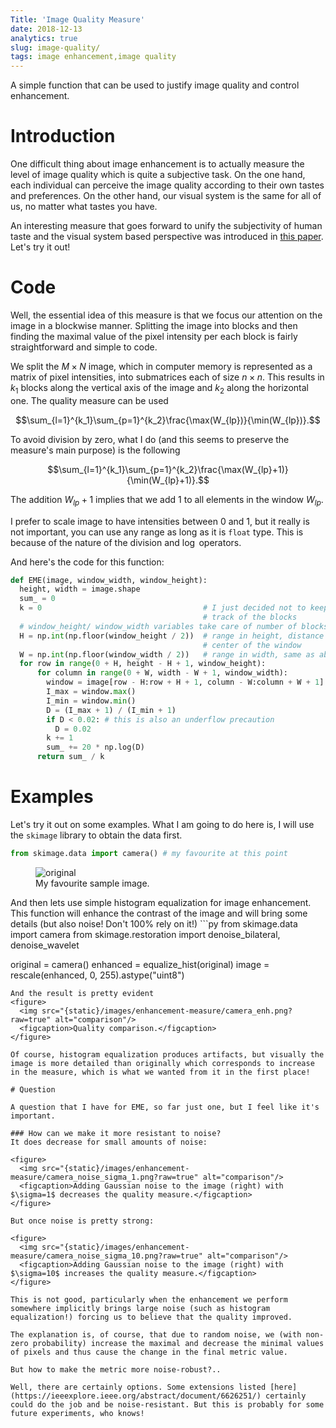 ```yaml
---
Title: 'Image Quality Measure'
date: 2018-12-13
analytics: true
slug: image-quality/
tags: image enhancement,image quality
---
```

A simple function that can be used to justify image quality and control enhancement.

# Introduction
One difficult thing about image enhancement is to actually measure the level of image quality which is quite a subjective task. On the one hand, each individual can perceive the image quality according to their own tastes and preferences. On the other hand, our visual system is the same for all of us, no matter what tastes you have.

An interesting measure that goes forward to unify the subjectivity of human taste and the visual system based perspective was introduced in [this paper](https://pdfs.semanticscholar.org/5ada/c5932775f089eaace7ebc45a6cba89809134.pdf). Let's try it out!

# Code
Well, the essential idea of this measure is that we focus our attention on the image in a blockwise manner. Splitting the image into blocks and then finding the maximal value of the pixel intensity per each block is fairly straightforward and simple to code.

We split the $M\times N$ image, which in computer memory is represented as a matrix of pixel intensities, into submatrices each of size $n\times n$. This results in $k_1$ blocks along the vertical axis of the image and $k_2$ along the horizontal one. The quality measure can be used

$$\sum_{l=1}^{k_1}\sum_{p=1}^{k_2}\frac{\max(W_{lp})}{\min(W_{lp})}.$$

To avoid division by zero, what I do (and this seems to preserve the measure's main purpose) is the following

$$\sum_{l=1}^{k_1}\sum_{p=1}^{k_2}\frac{\max(W_{lp}+1)}{\min(W_{lp}+1)}.$$

The addition $W_{lp}+1$ implies that we add 1 to all elements in the window $W_{lp}$.

I prefer to scale image to have intensities between 0 and 1, but it really is not important, you can use any range as long as it is ```float``` type. This is because of the nature of the division and $\log$ operators.

And here's the code for this function:
```python
def EME(image, window_width, window_height):
  height, width = image.shape
  sum_ = 0
  k = 0                                    # I just decided not to keep
                                           # track of the blocks
  # window_height/ window_width variables take care of number of blocks
  H = np.int(np.floor(window_height / 2))  # range in height, distance from the
                                           # center of the window
  W = np.int(np.floor(window_width / 2))   # range in width, same as above
  for row in range(0 + H, height - H + 1, window_height):
      for column in range(0 + W, width - W + 1, window_width):
        window = image[row - H:row + H + 1, column - W:column + W + 1]
        I_max = window.max()
        I_min = window.min()
        D = (I_max + 1) / (I_min + 1)
        if D < 0.02: # this is also an underflow precaution
          D = 0.02
        k += 1
        sum_ += 20 * np.log(D)
      return sum_ / k
```
# Examples

Let's try it out on some examples. What I am going to do here is, I will use the ```skimage``` library to obtain the data first.

```py
from skimage.data import camera() # my favourite at this point
```
<figure>
  <img src="{static}/images/enhancement-measure/camera.png?raw=true" alt="original"/>
  <figcaption>My favourite sample image.</figcaption>
</figure>
And then lets use simple histogram equalization for image enhancement. This function will enhance the contrast of the image and will bring some details (but also noise! Don't 100% rely on it!)
```py
from skimage.data import camera
from skimage.restoration import denoise_bilateral, denoise_wavelet

original = camera()
enhanced = equalize_hist(original)
image = rescale(enhanced, 0, 255).astype("uint8")
```
And the result is pretty evident
<figure>
  <img src="{static}/images/enhancement-measure/camera_enh.png?raw=true" alt="comparison"/>
  <figcaption>Quality comparison.</figcaption>
</figure>

Of course, histogram equalization produces artifacts, but visually the image is more detailed than originally which corresponds to increase in the measure, which is what we wanted from it in the first place!

# Question

A question that I have for EME, so far just one, but I feel like it's important.

### How can we make it more resistant to noise?
It does decrease for small amounts of noise:

<figure>
  <img src="{static}/images/enhancement-measure/camera_noise_sigma_1.png?raw=true" alt="comparison"/>
  <figcaption>Adding Gaussian noise to the image (right) with $\sigma=1$ decreases the quality measure.</figcaption>
</figure>

But once noise is pretty strong:

<figure>
  <img src="{static}/images/enhancement-measure/camera_noise_sigma_10.png?raw=true" alt="comparison"/>
  <figcaption>Adding Gaussian noise to the image (right) with $\sigma=10$ increases the quality measure.</figcaption>
</figure>

This is not good, particularly when the enhancement we perform somewhere implicitly brings large noise (such as histogram equalization!) forcing us to believe that the quality improved.

The explanation is, of course, that due to random noise, we (with non-zero probability) increase the maximal and decrease the minimal values of pixels and thus cause the change in the final metric value.

But how to make the metric more noise-robust?..

Well, there are certainly options. Some extensions listed [here](https://ieeexplore.ieee.org/abstract/document/6626251/) certainly could do the job and be noise-resistant. But this is probably for some future experiments, who knows!
